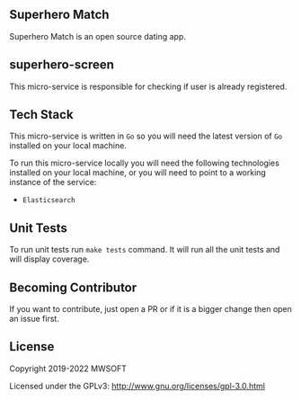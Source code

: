 ## Superhero Match
Superhero Match is an open source dating app.

## superhero-screen
This micro-service is responsible for checking if user is already registered.

## Tech Stack
This micro-service is written in `Go` so you will need the latest version of `Go` installed on your local machine.

To run this micro-service locally you will need the following technologies
installed on your local machine, or you will need to point to a working instance of the service:
- `Elasticsearch`

## Unit Tests
To run unit tests run `make tests` command. It will run all the unit tests and will display coverage.

## Becoming Contributor
If you want to contribute, just open a PR or if it is a bigger change then open an issue first.


## License
Copyright 2019-2022 MWSOFT

Licensed under the GPLv3: http://www.gnu.org/licenses/gpl-3.0.html